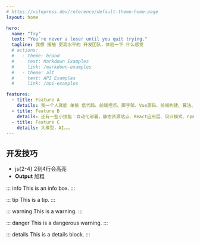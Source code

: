 ```yaml
---
# https://vitepress.dev/reference/default-theme-home-page
layout: home

hero:
  name: "Try"
  text: "You′re never a loser until you quit trying."
  tagline: 我想 接触 更高水平的 开发团队，体验一下 什么感觉
  # actions:
  #   - theme: brand
  #     text: Markdown Examples
  #     link: /markdown-examples
  #   - theme: alt
  #     text: API Examples
  #     link: /api-examples

features:
  - title: Feature A
    details: 我一个人就能 单挑 低代码、前端埋点、脚手架、Vue源码、前端构建、算法、可视化大屏
  - title: Feature B
    details: 还有一些小技能：自动化部署，静态资源站点、React应用层、设计模式、npm包、英文文章
  - title: Feature C
    details: 大模型，AI。。。
---
```


## 开发技巧

* js{2-4} 2到4行会高亮
* **Output** 加粗

::: info
This is an info box.
:::

::: tip
This is a tip.
:::

::: warning
This is a warning.
:::

::: danger
This is a dangerous warning.
:::

::: details
This is a details block.
:::